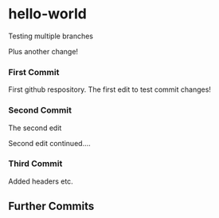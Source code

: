 # hello-world

Testing multiple branches

Plus another change!

### First Commit
First github respository. The first edit to test commit changes!

### Second Commit
The second edit

Second edit continued....

### Third Commit
Added headers etc.

## Further Commits
